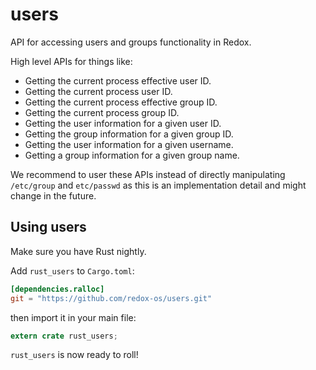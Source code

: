 # users

API for accessing users and groups functionality in Redox.

High level APIs for things like:

- Getting the current process effective user ID.
- Getting the current process user ID.
- Getting the current process effective group ID.
- Getting the current process group ID.
- Getting the user information for a given user ID.
- Getting the group information for a given group ID.
- Getting the user information for a given username.
- Getting a group information for a given group name.

We recommend to user these APIs instead of directly manipulating
`/etc/group` and `etc/passwd` as this is an implementation detail and
might change in the future.

## Using users

Make sure you have Rust nightly.

Add `rust_users` to `Cargo.toml`:

```toml
[dependencies.ralloc]
git = "https://github.com/redox-os/users.git"
```

then import it in your main file:

```rust
extern crate rust_users;
```

`rust_users` is now ready to roll!